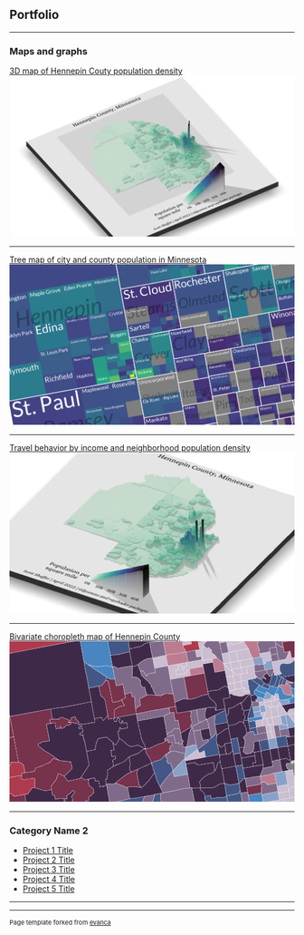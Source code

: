 ## Portfolio

---

### Maps and graphs 


[3D map of Hennepin Couty population density](https://github.com/scottdshaffer/3d-hennepin-map)
<img src="images/3d map_2.png"/>

---
[Tree map of city and county population in Minnesota](/pdf/sample_presentation.pdf)
<img src="images/chart1_treemap_2.png"/>

---
[Travel behavior by income and neighborhood population density](http://example.com/)
<img src="images/3d_thumbnail2.png"/>

---
[Bivariate choropleth map of Hennepin County](https://github.com/scottdshaffer/bivariate-choropleth)
<img src="images/chart15_bivariate_2.png"/>

---

### Category Name 2

- [Project 1 Title](http://example.com/)
- [Project 2 Title](http://example.com/)
- [Project 3 Title](http://example.com/)
- [Project 4 Title](http://example.com/)
- [Project 5 Title](http://example.com/)

---




---
<p style="font-size:11px">Page template forked from <a href="https://github.com/evanca/quick-portfolio">evanca</a></p>
<!-- Remove above link if you don't want to attibute -->
